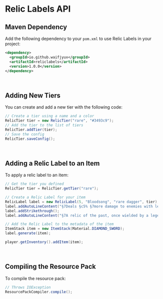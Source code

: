 # Relic Labels API

## Maven Dependency

Add the following dependency to your `pom.xml` to use Relic Labels in your project:

```xml
<dependency>
  <groupId>io.github.waifjyux</groupId>
  <artifactId>reliclabels</artifactId>
  <version>1.0.0</version>
</dependency>
```
⠀
## Adding New Tiers
You can create and add a new tier with the following code:
```java
// Create a tier using a name and a color
RelicTier tier = new RelicTier("rare", "#3493c9");
// Add the tier to the list of tiers
RelicTier.addTier(tier);
// Save the config
RelicTier.saveConfig();
```
⠀
## Adding a Relic Label to an Item
To apply a relic label to an item:
```java
// Get the tier you defined
RelicTier tier = RelicTier.getTier("rare");

// Create a Relic Label for your item
RelicLabel label = new RelicLabel(5, "Bloodsong", "rare dagger", tier);
label.addAutoLineContent("§7Deals §c5% §7more damage to enemies with less than §c50% §7health.");
label.addStrikethrough();
label.addAutoLineContent("§7A relic of the past, once wielded by a legendary assassin.");

// Add the Relic Label to the metadata of the item
ItemStack item = new ItemStack(Material.DIAMOND_SWORD);
label.generate(item);

player.getInventory().addItem(item);
```
⠀
## Compiling the Resource Pack
To compile the resource pack:
```java
// Throws IOException
ResourcePackCompiler.compile();
```
